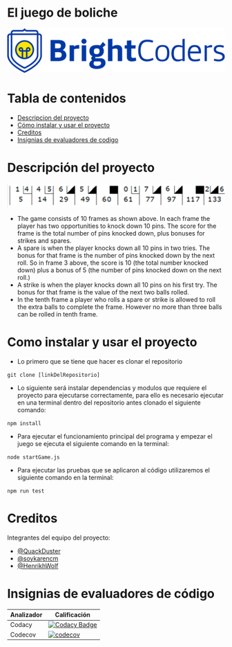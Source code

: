 # El juego de boliche
![BrightCoders Logo](img/logo.png)

# Tabla de contenidos
 - [Descripcion del proyecto](#Descripción-del-proyecto)
 - [Cómo instalar y usar el proyecto](#Como-instalar-y-usar-el-proyecto)
 - [Creditos](#Créditos)
 - [Insignias de evaluadores de codigo](#Insignias-de-evaluadores-de-código)

# Descripción del proyecto 
![Bowling score](img/bowling.png)

- The game consists of 10 frames as shown above. In each frame the player has two opportunities to knock down 10 pins. The score for the frame is the total number of pins knocked down, plus bonuses for strikes and spares.
- A spare is when the player knocks down all 10 pins in two tries. The bonus for that frame is the number of pins knocked down by the next roll. So in frame 3 above, the score is 10 (the total number knocked down) plus a bonus of 5 (the number of pins knocked down on the next roll.)
- A strike is when the player knocks down all 10 pins on his first try. The bonus for that frame is the value of the next two balls rolled.
- In the tenth frame a player who rolls a spare or strike is allowed to roll the extra balls to complete the frame. However no more than three balls can be rolled in tenth frame. 

# Como instalar y usar el proyecto
- Lo primero que se tiene que hacer es clonar el repositorio
``` 
git clone [linkDelRepositorio] 
```

- Lo siguiente será instalar dependencias y modulos que requiere el proyecto para ejecutarse correctamente, para ello es necesario ejecutar en una terminal dentro del repositorio antes clonado el siguiente comando:
```
npm install
```

- Para ejecutar el funcionamiento principal del programa y empezar el juego se ejecuta el siguiente comando en la terminal:
``` 
node startGame.js
```

- Para ejecutar las pruebas que se aplicaron al código utilizaremos el siguiente comando en la terminal:
``` 
npm run test
```

# Creditos
Integrantes del equipo del proyecto:
- [@QuackDuster](https://github.com/Quackduster)
- [@soykarencm](https://github.com/soykarencm)
- [@HenrikhWolf](https://github.com/HenrikhWolf)

# Insignias de evaluadores de código
| Analizador   | Calificación |
| ------------- | ------------- |
| Codacy   | [![Codacy Badge](https://app.codacy.com/project/badge/Grade/ff16974a1acc4459bded9bb181514319)](https://www.codacy.com/gh/BrightCoders-Institute/tmp-BCDIC22-RN-juego-boliche-js-team4/dashboard?utm_source=github.com&amp;utm_medium=referral&amp;utm_content=BrightCoders-Institute/tmp-BCDIC22-RN-juego-boliche-js-team4&amp;utm_campaign=Badge_Grade)  |
| Codecov | [![codecov](https://codecov.io/gh/BrightCoders-Institute/tmp-BCDIC22-RN-juego-boliche-js-team4/branch/master/graph/badge.svg?token=6CMC5X8HB4)](https://codecov.io/gh/BrightCoders-Institute/tmp-BCDIC22-RN-juego-boliche-js-team4)  |